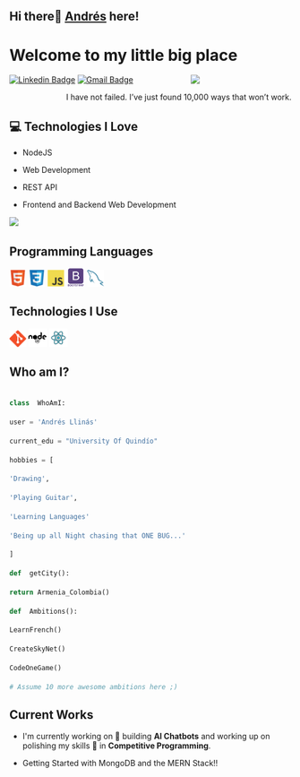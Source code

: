 
## Hi there👋 [Andrés](https://github.com/andre101011) here!  

<h1>Welcome to my little big place</h1>

  <img  align='right'  src='https://user-images.githubusercontent.com/5713670/87202985-820dcb80-c2b6-11ea-9f56-7ec461c497c3.gif'  width='180"'>

[![Linkedin Badge](https://img.shields.io/badge/-Andrés%20Llinás-blue?style=flat-square&logo=Linkedin&logoColor=white&link=https://www.https://www.linkedin.com/in/andres-llinas-r/)](https://www.linkedin.com/in/andres-llinas-r/) [![Gmail Badge](https://img.shields.io/badge/-andreslli1707@gmail.com-c14438?style=flat-square&logo=Gmail&logoColor=white&link=mailto:andreslli1707@gmail.com)](mailto:andreslli1707@gmail.com) 


<div  style="text-align: right">I have not failed. I’ve just found 10,000 ways that won’t work. </div>

  

## :computer: Technologies I Love

* NodeJS

* Web Development

* REST API

* Frontend and Backend Web Development

  

<img  src = "https://github-readme-stats.vercel.app/api/top-langs/?username=andre101011&layout=compact">

  

## Programming Languages

<img  src = 'https://github.com/andre101011/andre101011/blob/main/images/html.svg'  width='30'/>  <img  src = 'https://github.com/andre101011/andre101011/blob/main/images/css.svg'  width='30'/>  <img  src = 'https://github.com/andre101011/andre101011/blob/main/images/js.svg'  width='30'/>  <img  src = 'https://github.com/andre101011/andre101011/blob/main/images/bootstrap.svg'  width='33'/> 
<img  src = 'https://github.com/andre101011/andre101011/blob/main/images/sql.svg'  width='30'/>

## Technologies I Use

<img  src = 'https://github.com/andre101011/andre101011/blob/main/images/git.svg'  width='30'/>  <img  src = 'https://github.com/andre101011/andre101011/blob/main/images/nodejs.svg'  width='33'/>  <img  src = 'https://github.com/andre101011/andre101011/blob/main/images/react.svg'  width='33'/>

## Who am I?

```python

class  WhoAmI:

user = 'Andrés Llinás'

current_edu = "University Of Quindío"

hobbies = [

'Drawing',

'Playing Guitar',

'Learning Languages'

'Being up all Night chasing that ONE BUG...'

]

def  getCity():

return Armenia_Colombia()

def  Ambitions():

LearnFrench()

CreateSkyNet()

CodeOneGame()

# Assume 10 more awesome ambitions here ;)

```

## Current Works

* I'm currently working on 🔭 building **AI Chatbots** and working up on polishing my skills 🌱 in **Competitive Programming**.

* Getting Started with MongoDB and the MERN Stack!!
